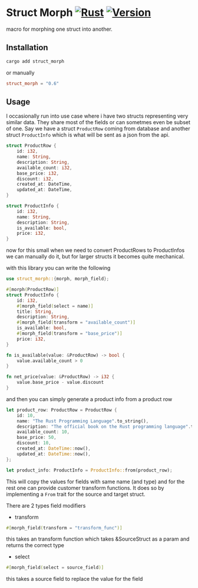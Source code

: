 # Struct Morph [![Rust](https://github.com/shrynx/struct_morph/actions/workflows/rust.yml/badge.svg)](https://github.com/shrynx/struct_morph/actions/workflows/rust.yml) [![Version](https://img.shields.io/crates/v/struct_morph.svg)](https://crates.io/crates/struct_morph)

macro for morphing one struct into another.

## Installation

```sh
cargo add struct_morph
```

or manually

```toml
struct_morph = "0.6"
```

## Usage

I occasionally run into use case where i have two structs representing very similar data. They share most of the fields or can sometmes even be subset of one.
Say we have a struct `ProductRow` coming from database and another struct `ProductInfo` which is what will be sent as a json from the api.

```rust
struct ProductRow {
    id: i32,
    name: String,
    description: String,
    available_count: i32,
    base_price: i32,
    discount: i32,
    created_at: DateTime,
    updated_at: DateTime,
}

struct ProductInfo {
    id: i32,
    name: String,
    description: String,
    is_available: bool,
    price: i32,
}
```

now for this small when we need to convert ProductRows to ProductInfos we can manually do it, but for larger structs it becomes quite mechanical.

with this library you can write the following

```rust
use struct_morph::{morph, morph_field};

#[morph(ProductRow)]
struct ProductInfo {
    id: i32,
    #[morph_field(select = name)]
    title: String,
    description: String,
    #[morph_field(transform = "available_count")]
    is_available: bool,
    #[morph_field(transform = "base_price")]
    price: i32,
}

fn is_available(value: &ProductRow) -> bool {
    value.available_count > 0
}

fn net_price(value: &ProductRow) -> i32 {
    value.base_price - value.discount
}
```

and then you can simply generate a product info from a product row

```rust
let product_row: ProductRow = ProductRow {
    id: 10,
    name: "The Rust Programming Language".to_string(),
    description: "The official book on the Rust programming language".to_string(),
    available_count: 10,
    base_price: 50,
    discount: 10,
    created_at: DateTime::now(),
    updated_at: DateTime::now(),
};

let product_info: ProductInfo = ProductInfo::from(product_row);
```

This will copy the values for fields with same name (and type) and for the rest one can provide customer transform functions.
It does so by implementing a `From` trait for the source and target struct.

There are 2 types field modifiers 

- transform

```rust
#[morph_field(transform = "transform_func")]
```
this takes an transform function which takes &SourceStruct as a param and returns the correct type

- select

```rust
#[morph_field(select = source_field)]
```
this takes a source field to replace the value for the field

